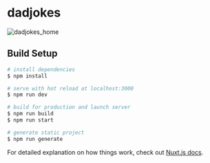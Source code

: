 # dadjokes

![dadjokes_home](https://user-images.githubusercontent.com/43136479/118571339-7ddbf580-b786-11eb-9363-a617bb51f3a5.png)

## Build Setup

```bash
# install dependencies
$ npm install

# serve with hot reload at localhost:3000
$ npm run dev

# build for production and launch server
$ npm run build
$ npm run start

# generate static project
$ npm run generate
```

For detailed explanation on how things work, check out [Nuxt.js docs](https://nuxtjs.org).

